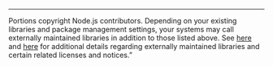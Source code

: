 -----

Portions copyright Node.js contributors. Depending on your existing libraries and package management settings,
your systems may call externally maintained libraries in addition to those listed above.
See [here](https://nodejs.org/en/docs/meta/topics/dependencies/) and [here](https://github.com/nodejs/node/blob/v4.3.1/LICENSE)
for additional details regarding externally maintained libraries and certain related licenses and notices.”

